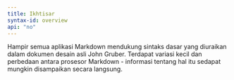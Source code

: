 ```yaml
---
title: Ikhtisar
syntax-id: overview
api: "no"
---
```


Hampir semua aplikasi Markdown mendukung sintaks dasar yang diuraikan dalam dokumen desain asli John Gruber. Terdapat variasi kecil dan perbedaan antara prosesor Markdown - informasi tentang hal itu sedapat mungkin disampaikan secara langsung.
